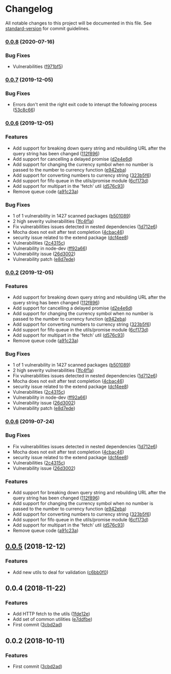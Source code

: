 # Changelog

All notable changes to this project will be documented in this file. See [standard-version](https://github.com/conventional-changelog/standard-version) for commit guidelines.

### [0.0.8](https://github.com/nicolasdao/setfile/compare/v0.0.7...v0.0.8) (2020-07-16)


### Bug Fixes

* Vulnerabilities ([f971bf5](https://github.com/nicolasdao/setfile/commit/f971bf59441e6154fdc4fbc98f55c3a7bbf70704))

### [0.0.7](https://github.com/nicolasdao/setfile/compare/v0.0.6...v0.0.7) (2019-12-05)


### Bug Fixes

* Errors don't emit the right exit code to interupt the following process ([53c8c66](https://github.com/nicolasdao/setfile/commit/53c8c6688f5e62e62113063fcfceb24b2757914b))

### [0.0.6](https://github.com/nicolasdao/setfile/compare/v0.0.5...v0.0.6) (2019-12-05)


### Features

* Add support for breaking down query string and rebuilding URL after the query string has been changed ([112f896](https://github.com/nicolasdao/setfile/commit/112f8966345b739bfac170b792423d63838cfcc9))
* Add support for cancelling a delayed promise ([d2e4e6d](https://github.com/nicolasdao/setfile/commit/d2e4e6dfe7d7b84cbe09b67a4e17b969ee4fa85c))
* Add support for changing the currency symbol when no number is passed to the number to currency function ([e942eba](https://github.com/nicolasdao/setfile/commit/e942eba79277bed0a11688d54e83d87d882f7eb2))
* Add support for converting numbers to currency string ([323b5f6](https://github.com/nicolasdao/setfile/commit/323b5f6f20f0ddff6a491ae081498877bce5c83f))
* Add support for fifo queue in the utils/promise module ([6cf173d](https://github.com/nicolasdao/setfile/commit/6cf173ddba50d28eeec77e4a536f9b33cdabfc4b))
* Add support for multipart in the 'fetch' util ([d576c93](https://github.com/nicolasdao/setfile/commit/d576c932ab467e8abc6e07c63232c39d8e293d3a))
* Remove queue code ([a91c23a](https://github.com/nicolasdao/setfile/commit/a91c23a7415189a350d8c00c3beaf97834b9f286))


### Bug Fixes

* 1 of 1 vulnerability in 1427 scanned packages ([b501089](https://github.com/nicolasdao/setfile/commit/b5010892d10a76b23a7233ef79ca4c22b9e3e877))
* 2 high severity vulnerabilities ([1fc4f1a](https://github.com/nicolasdao/setfile/commit/1fc4f1a4ba8c65d93a1c33f8474357d3aedcfb2d))
* Fix vulnerabilities issues detected in nested dependencies ([1d712e6](https://github.com/nicolasdao/setfile/commit/1d712e62c2b6d8bce48bd4bef289881f02d99570))
* Mocha does not exit after test completion ([4cbac46](https://github.com/nicolasdao/setfile/commit/4cbac462a9a2e9d077d87e1c429f3a2edbd36f7d))
* security issue related to the extend package ([dcf4ee8](https://github.com/nicolasdao/setfile/commit/dcf4ee842393873d306a9a4672c1ec2e2936f9e3))
* Vulnerabilities ([2c4315c](https://github.com/nicolasdao/setfile/commit/2c4315c55a372893f2f3b584c05a1d9ee7ca359e))
* Vulnerability in node-dev ([ff92a66](https://github.com/nicolasdao/setfile/commit/ff92a6659133c0d566c2d906453959107cd4edbb))
* Vulnerability issue ([26d3002](https://github.com/nicolasdao/setfile/commit/26d3002056385c7883d504e59ec8de4d001a450c))
* Vulnerability patch ([e8d7ede](https://github.com/nicolasdao/setfile/commit/e8d7edee0f2689234bc3062fb3475b001d3b8455))

### [0.0.2](https://github.com/nicolasdao/setfile/compare/v0.0.5...v0.0.2) (2019-12-05)


### Features

* Add support for breaking down query string and rebuilding URL after the query string has been changed ([112f896](https://github.com/nicolasdao/setfile/commit/112f8966345b739bfac170b792423d63838cfcc9))
* Add support for cancelling a delayed promise ([d2e4e6d](https://github.com/nicolasdao/setfile/commit/d2e4e6dfe7d7b84cbe09b67a4e17b969ee4fa85c))
* Add support for changing the currency symbol when no number is passed to the number to currency function ([e942eba](https://github.com/nicolasdao/setfile/commit/e942eba79277bed0a11688d54e83d87d882f7eb2))
* Add support for converting numbers to currency string ([323b5f6](https://github.com/nicolasdao/setfile/commit/323b5f6f20f0ddff6a491ae081498877bce5c83f))
* Add support for fifo queue in the utils/promise module ([6cf173d](https://github.com/nicolasdao/setfile/commit/6cf173ddba50d28eeec77e4a536f9b33cdabfc4b))
* Add support for multipart in the 'fetch' util ([d576c93](https://github.com/nicolasdao/setfile/commit/d576c932ab467e8abc6e07c63232c39d8e293d3a))
* Remove queue code ([a91c23a](https://github.com/nicolasdao/setfile/commit/a91c23a7415189a350d8c00c3beaf97834b9f286))


### Bug Fixes

* 1 of 1 vulnerability in 1427 scanned packages ([b501089](https://github.com/nicolasdao/setfile/commit/b5010892d10a76b23a7233ef79ca4c22b9e3e877))
* 2 high severity vulnerabilities ([1fc4f1a](https://github.com/nicolasdao/setfile/commit/1fc4f1a4ba8c65d93a1c33f8474357d3aedcfb2d))
* Fix vulnerabilities issues detected in nested dependencies ([1d712e6](https://github.com/nicolasdao/setfile/commit/1d712e62c2b6d8bce48bd4bef289881f02d99570))
* Mocha does not exit after test completion ([4cbac46](https://github.com/nicolasdao/setfile/commit/4cbac462a9a2e9d077d87e1c429f3a2edbd36f7d))
* security issue related to the extend package ([dcf4ee8](https://github.com/nicolasdao/setfile/commit/dcf4ee842393873d306a9a4672c1ec2e2936f9e3))
* Vulnerabilities ([2c4315c](https://github.com/nicolasdao/setfile/commit/2c4315c55a372893f2f3b584c05a1d9ee7ca359e))
* Vulnerability in node-dev ([ff92a66](https://github.com/nicolasdao/setfile/commit/ff92a6659133c0d566c2d906453959107cd4edbb))
* Vulnerability issue ([26d3002](https://github.com/nicolasdao/setfile/commit/26d3002056385c7883d504e59ec8de4d001a450c))
* Vulnerability patch ([e8d7ede](https://github.com/nicolasdao/setfile/commit/e8d7edee0f2689234bc3062fb3475b001d3b8455))

### [0.0.6](https://github.com/nicolasdao/template-emptyjs/compare/v0.0.5...v0.0.6) (2019-07-24)


### Bug Fixes

* Fix vulnerabilities issues detected in nested dependencies ([1d712e6](https://github.com/nicolasdao/template-emptyjs/commit/1d712e6))
* Mocha does not exit after test completion ([4cbac46](https://github.com/nicolasdao/template-emptyjs/commit/4cbac46))
* security issue related to the extend package ([dcf4ee8](https://github.com/nicolasdao/template-emptyjs/commit/dcf4ee8))
* Vulnerabilities ([2c4315c](https://github.com/nicolasdao/template-emptyjs/commit/2c4315c))
* Vulnerability issue ([26d3002](https://github.com/nicolasdao/template-emptyjs/commit/26d3002))


### Features

* Add support for breaking down query string and rebuilding URL after the query string has been changed ([112f896](https://github.com/nicolasdao/template-emptyjs/commit/112f896))
* Add support for changing the currency symbol when no number is passed to the number to currency function ([e942eba](https://github.com/nicolasdao/template-emptyjs/commit/e942eba))
* Add support for converting numbers to currency string ([323b5f6](https://github.com/nicolasdao/template-emptyjs/commit/323b5f6))
* Add support for fifo queue in the utils/promise module ([6cf173d](https://github.com/nicolasdao/template-emptyjs/commit/6cf173d))
* Add support for multipart in the 'fetch' util ([d576c93](https://github.com/nicolasdao/template-emptyjs/commit/d576c93))
* Remove queue code ([a91c23a](https://github.com/nicolasdao/template-emptyjs/commit/a91c23a))



<a name="0.0.5"></a>
## [0.0.5](https://github.com/nicolasdao/template-emptyjs/compare/v0.0.4...v0.0.5) (2018-12-12)


### Features

* Add new utils to deal for validation ([c6bb0f0](https://github.com/nicolasdao/template-emptyjs/commit/c6bb0f0))



<a name="0.0.4"></a>
## 0.0.4 (2018-11-22)


### Features

* Add HTTP fetch to the utils ([1fde12e](https://github.com/nicolasdao/template-emptyjs/commit/1fde12e))
* Add set of common utilities ([e7ddfbe](https://github.com/nicolasdao/template-emptyjs/commit/e7ddfbe))
* First commit ([3cbd2ad](https://github.com/nicolasdao/template-emptyjs/commit/3cbd2ad))



<a name="0.0.2"></a>
## 0.0.2 (2018-10-11)


### Features

* First commit ([3cbd2ad](https://github.com/nicolasdao/template-emptyjs/commit/3cbd2ad))
